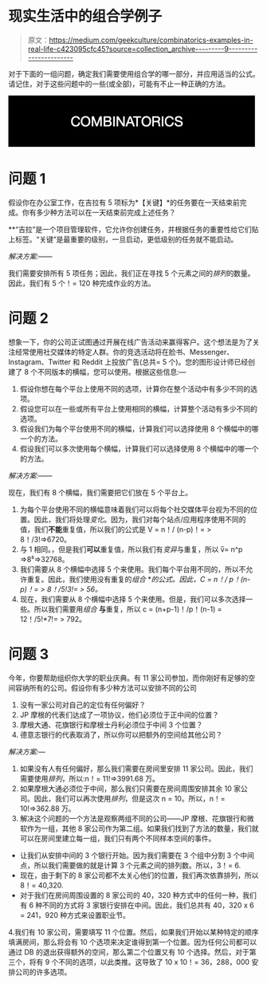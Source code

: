 # 现实生活中的组合学例子

> 原文：<https://medium.com/geekculture/combinatorics-examples-in-real-life-c423095cfc45?source=collection_archive---------9----------------------->

对于下面的一组问题，确定我们需要使用组合学的哪一部分，并应用适当的公式。请记住，对于这些问题中的一些(或全部)，可能有不止一种正确的方法。

![](img/3886b8d6198c689a29fe40b8d87dbcef.png)

# 问题 1

假设你在办公室工作，在吉拉有 5 项标为*【关键】*的任务要在一天结束前完成。你有多少种方法可以在一天结束前完成上述任务？

**“吉拉”是一个项目管理软件，它允许你创建任务，并根据任务的重要性给它们贴上标签。“关键”是最重要的级别，一旦启动，更低级别的任务就不能启动。

*解决方案:——*

我们需要安排所有 5 项任务；因此，我们正在寻找 5 个元素之间的*排列*的数量。因此，我们有 5 个！= 120 种完成作业的方法。

# 问题 2

想象一下，你的公司正试图通过开展在线广告活动来赢得客户。这个想法是为了关注经常使用社交媒体的特定人群。你的竞选活动将在脸书、Messenger、Instagram、Twitter 和 Reddit 上投放广告(总共= 5 个)。您的图形设计师已经创建了 8 个不同版本的横幅，您可以使用。根据这些信息:—

1.  假设你想在每个平台上使用不同的选项，计算你在整个活动中有多少不同的选项。
2.  假设您可以在一些或所有平台上使用相同的横幅，计算整个活动有多少不同的选项。
3.  假设我们为每个平台使用不同的横幅，计算我们可以选择使用 8 个横幅中的哪一个的方法。
4.  假设我们可以多次使用每个横幅，计算我们可以选择使用 8 个横幅中的哪一个的方法。

*解决方案:——*

现在，我们有 8 个横幅，我们需要把它们放在 5 个平台上。

1.  为每个平台使用不同的横幅意味着我们可以将每个社交媒体平台视为不同的位置。因此，我们将处理*变化*。因为，我们对每个站点/应用程序使用不同的值，我们**不能**重复值，所以我们的公式是 V = n！/ (n-p)！= > 8！/3!=>6720。
2.  与 1 相同。，但是我们**可以**重复值，所以我们有*变异*与重复，所以 v̅= n^p =>8⁵=>32768。
3.  我们需要从 8 个横幅中选择 5 个来使用。我们每个平台用不同的，所以不允许重复。因此，我们使用没有重复的*组合* **的公式。因此，C = n！/ p！(n-p)！= > 8！/5!*3!= > 56。**
4.  现在，我们需要从 8 个横幅中选择 5 个来使用。但是，我们可以多次选择一些。所以我们需要用*组合* **与**重复，所以 c = (n+p-1)！/p！(n-1) = 12！/5!*7!= > 792。

# 问题 3

今年，你要帮助组织你大学的职业庆典。有 11 家公司参加，而你刚好有足够的空间容纳所有的公司。假设你有多少种方法可以安排不同的公司

1.  没有一家公司对自己的定位有任何偏好？
2.  JP 摩根的代表们达成了一项协议，他们必须位于正中间的位置？
3.  摩根大通、花旗银行和摩根士丹利必须位于中间 3 个位置？
4.  德意志银行的代表取消了，所以你可以把额外的空间给其他公司？

*解决方案:—*

1.  如果没有人有任何偏好，那么我们需要在房间里安排 11 家公司。因此，我们需要使用*排列*，所以:n！= 11!=>3991.68 万。
2.  如果摩根大通必须位于中间，那么我们只需要在房间周围安排其余 10 家公司。因此，我们可以再次使用*排列*，但是这次 n = 10。所以，n！= 10!=>362.88 万。
3.  解决这个问题的一个方法是观察两组不同的公司——JP 摩根、花旗银行和微软作为一组，其他 8 家公司作为第二组。如果我们找到了方法的数量，我们就可以在房间里建立每一组，我们只有两个不同样本空间的事件。

*   让我们从安排中间的 3 个银行开始。因为我们需要在 3 个组中分割 3 个中间点，所以我们需要做的就是计算 3 个元素之间的排列数。所以，3！= 6.
*   现在，由于剩下的 8 家公司都不太关心他们的位置，我们再次依靠排列，所以 8！= 40,320.
*   对于我们在房间周围设置的 8 家公司的 40，320 种方式中的任何一种，我们有 6 种不同的方式将 3 家银行安排在中间。因此，我们总共有 40，320 x 6 = 241，920 种方式来设置职业节。

4.我们有 10 家公司，需要填写 11 个位置。然后，如果我们开始以某种特定的顺序填满房间，那么将会有 10 个选项来决定谁得到第一个位置。因为任何公司都可以通过 DB 的退出获得额外的空间，那么第二个位置又有 10 个选择。然后，对于第三个，将有 9 个不同的选项，以此类推。这导致了 10 x 10！= 36，288，000 安排公司的许多选项。